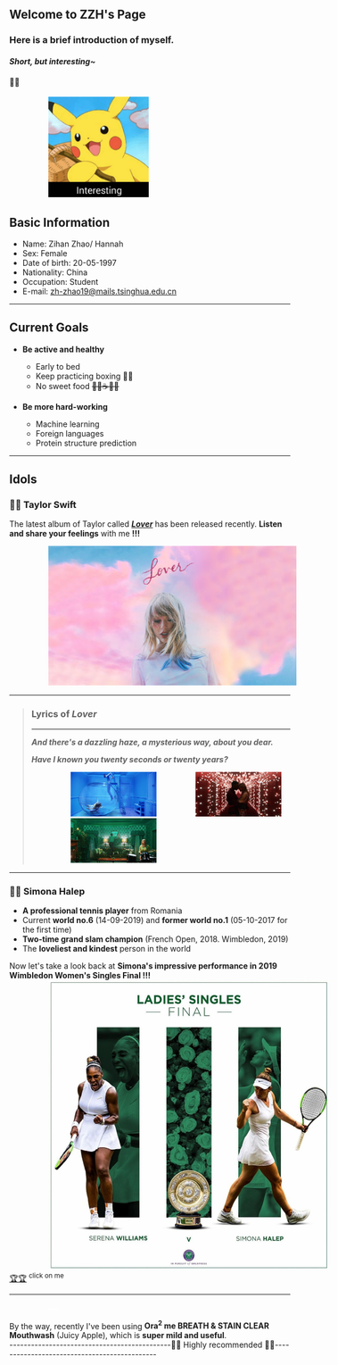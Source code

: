 ## Welcome to ZZH's Page

### Here is a brief introduction of myself.  
#### *Short, but interesting~*
#### 🌈🌈 

<img src="images/interesting.jpg" height="180" style="margin-left:5em">

## Basic Information
 * Name:  Zihan Zhao/ Hannah
 * Sex:  Female
 * Date of birth:  20-05-1997
 * Nationality:  China
 * Occupation:  Student
 * E-mail:  zh-zhao19@mails.tsinghua.edu.cn
 
---

## Current Goals
 * **Be active and healthy**
   * Early to bed
   * Keep practicing boxing 🥊🥊
   * No sweet food ~~🍬🍦☕️🍰🍹~~
   
 * **Be more hard-working**
   * Machine learning
   * Foreign languages
   * Protein structure prediction
   
---

## Idols
### 🦋🦋 Taylor Swift
The latest album of Taylor called [***Lover***](https://music.163.com/#/album?id=80752440)  has been released recently. **Listen and share your feelings** with me **!!!**


<img src="images/lover11.jpg" height="250" style="margin-left:5em">

---

>### Lyrics of ***Lover***   
>---  
>***And there's a dazzling haze, a mysterious way, about you dear.***    
>  
>***Have I known you twenty seconds or twenty years?***  
>  
><img src="images/640-5.gif" height="80" style="margin-left:5em"><img src="images/640-8.gif" height="80" style="margin-left:5em"><img src="images/640-2.gif" height="80" style="margin-left:5em">

---

### 🎾🎾 Simona Halep

 * **A professional tennis player** from Romania
 * Current **world no.6** (14-09-2019) and **former world no.1** (05-10-2017 for the first time)
 * **Two-time grand slam champion** (French Open, 2018. Wimbledon, 2019)
 * The **loveliest and kindest** person in the world
 
Now let's take a look back at **Simona's impressive performance in 2019 Wimbledon Women's Singles Final !!!**  
<img src="images/final.jpg" height="520" style="margin-left:5em">  [🏆🏆](https://www.iqiyi.com/v_19rs1nsfek.html#curid=3352211600_226792c87abe7d92eaf9d85a997c3fd8) <sup>click on me</sup>

---

<img src="images/white.png" height="4" style="margin-left:5em"> 

By the way, recently I've been using **Ora<sup>2</sup> me BREATH & STAIN CLEAR Mouthwash** (Juicy Apple), which is **super mild and useful**.   
---------------------------------------------🌺🌺  Highly recommended  🌺🌺---------------------------------------------

